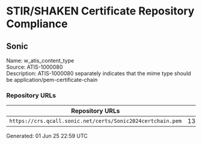 # STIR/SHAKEN Certificate Repository Compliance

## Sonic

Name: w_atis_content_type\
Source: ATIS-1000080\
Description: ATIS-1000080 separately indicates that the mime type should be application/pem-certificate-chain
### Repository URLs

| Repository URLs | Not After |  Problems | Link |
|-----------------|-----------|-----------|------|
| `https://crs.qcall.sonic.net/certs/Sonic2024certchain.pem` | 13&#160;Jun&#160;27&#160;09:26&#160;UTC | true | [view](../../REPOS/1bc0dd2e2c2401e5c81a2d435d58bb3909af64b6/README.md) |


Generated: 01 Jun 25 22:59 UTC